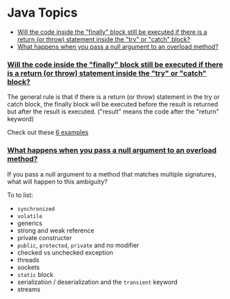 # Java Topics

* [Will the code inside the "finally" block still be executed if there is a return (or throw) statement inside the "try" or "catch" block?](#user-content-will-the-code-inside-the-finally-block-still-be-executed-if-there-is-a-return-or-throw-statement-inside-the-try-or-catch-block)
* [What happens when you pass a null argument to an overload method?](#user-content-what-happens-when-you-pass-a-null-argument-to-an-overload-method)

### [Will the code inside the "finally" block still be executed if there is a return (or throw) statement inside the "try" or "catch" block?](Finally.java)

The general rule is that 
if there is a return (or throw) statement in the try or catch block, 
the finally block will be executed before the result is returned but after the result is executed. ("result" means the code after the "return" keyword)

Check out these [6 examples](Finally.java)

### [What happens when you pass a null argument to an overload method?](NullInOverloadMethods.java)

If you pass a null argument to a method that matches multiple signatures, what will happen to this ambiguity?


To to list:

* `synchronized`
* `volatile`
* generics
* strong and weak reference
* private constructer
* `public`, `protected`, `private` and no modifier
* checked vs unchecked exception
* threads
* sockets
* `static` block
* serialization / deserialization and the `transient` keyword
* streams
